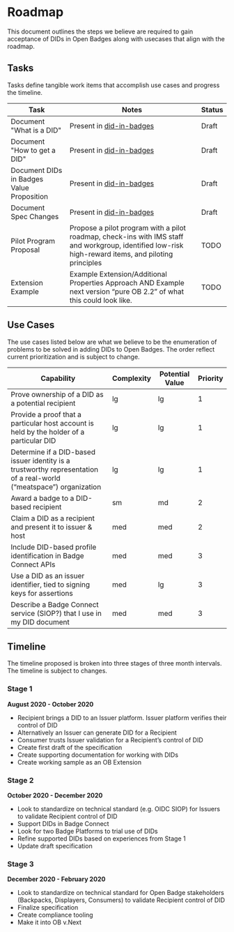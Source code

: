 
# Roadmap

This document outlines the steps we believe are required to gain acceptance of DIDs in Open Badges along with usecases that align with the roadmap.


## Tasks

Tasks define tangible work items that accomplish use cases and progress the timeline.

 Task             | Notes          | Status   | 
|-----------------|----------------|----------|
| Document "What is a DID" | Present in [did-in-badges](dids-in-badges.md) | Draft |
| Document "How to get a DID" | Present in [did-in-badges](dids-in-badges.md) | Draft |
| Document DIDs in Badges Value Proposition | Present in [did-in-badges](dids-in-badges.md) | Draft |
| Document Spec Changes | Present in [did-in-badges](dids-in-badges.md) | Draft |
| Pilot Program Proposal | Propose a pilot program with a pilot roadmap, check-ins with IMS staff and workgroup, identified low-risk high-reward items, and piloting principles | TODO |
| Extension Example | Example Extension/Additional Properties Approach AND Example next version “pure OB 2.2” of what this could look like. | TODO |


## Use Cases

The use cases listed below are what we believe to be the enumeration of problems to be solved in adding DIDs to Open Badges. The order reflect current prioritization and is subject to change.

 Capability       | Complexity     | Potential Value   | Priority |
|-----------------|----------------|-------------------|----------|
| Prove ownership of a DID as a potential recipient | lg | lg | 1 |
| Provide a proof that a particular host account is held by the holder of a particular DID | lg | lg | 1 |
| Determine if a DID-based issuer identity is a trustworthy representation of a real-world (“meatspace”) organization | lg | lg | 1 |
| Award a badge to a DID-based recipient | sm | md | 2 |
| Claim a DID as a recipient and present it to issuer & host | med | med | 2 |
| Include DID-based profile identification in Badge Connect APIs | med | med | 3 |
| Use a DID as an issuer identifier, tied to signing keys for assertions | med | lg | 3 |
| Describe a Badge Connect service (SIOP?) that I use in my DID document | med | med | 3 |

## Timeline

The timeline proposed is broken into three stages of three month intervals. The timeline is subject to changes.

### Stage 1

**August 2020 - October 2020**

- Recipient brings a DID to an Issuer platform. Issuer platform verifies their control of DID
- Alternatively an Issuer can generate DID for a Recipient
- Consumer trusts Issuer validation for a Recipient’s control of DID
- Create first draft of the specification
- Create supporting documentation for working with DIDs
- Create working sample as an OB Extension

### Stage 2

**October 2020 - December 2020**

- Look to standardize on technical standard (e.g. OIDC SIOP) for Issuers to validate Recipient control of DID
- Support DIDs in Badge Connect
- Look for two Badge Platforms to trial use of DIDs
- Refine supported DIDs based on experiences from Stage 1
- Update draft specification

### Stage 3

**December 2020 - February 2020**

- Look to standardize on technical standard for Open Badge stakeholders (Backpacks, Displayers, Consumers) to validate Recipient control of DID
- Finalize specification
- Create compliance tooling
- Make it into OB v.Next
